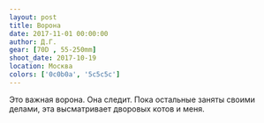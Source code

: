 ```yaml
---
layout: post
title: Ворона
date: 2017-11-01 00:00:00
author: Д.Г.
gear: [70D , 55-250mm]
shoot_date: 2017-10-19
location: Москва
colors: ['0c0b0a', '5c5c5c']
---
```

Это важная ворона. Она следит. Пока остальные заняты своими делами, эта высматривает дворовых котов и меня.

